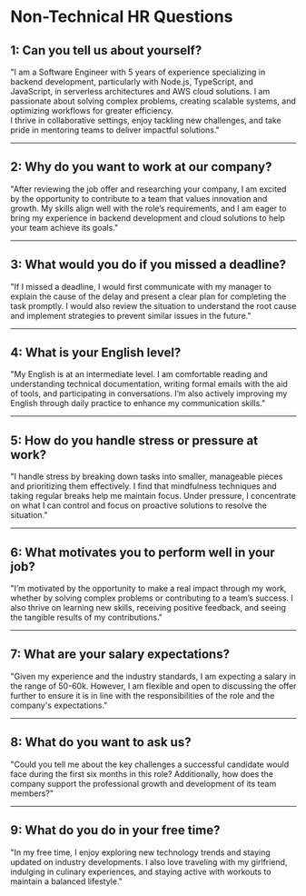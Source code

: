 # Non-Technical HR Questions

## **1: Can you tell us about yourself?**

"I am a Software Engineer with 5 years of experience specializing in backend development, particularly with Node.js, TypeScript, and JavaScript, in serverless architectures and AWS cloud solutions. I am passionate about solving complex problems, creating scalable systems, and optimizing workflows for greater efficiency.  
I thrive in collaborative settings, enjoy tackling new challenges, and take pride in mentoring teams to deliver impactful solutions."

---

## **2: Why do you want to work at our company?**

"After reviewing the job offer and researching your company, I am excited by the opportunity to contribute to a team that values innovation and growth. My skills align well with the role’s requirements, and I am eager to bring my experience in backend development and cloud solutions to help your team achieve its goals."

---

## **3: What would you do if you missed a deadline?**

"If I missed a deadline, I would first communicate with my manager to explain the cause of the delay and present a clear plan for completing the task promptly. I would also review the situation to understand the root cause and implement strategies to prevent similar issues in the future."

---

## **4: What is your English level?**

"My English is at an intermediate level. I am comfortable reading and understanding technical documentation, writing formal emails with the aid of tools, and participating in conversations. I’m also actively improving my English through daily practice to enhance my communication skills."

---

## **5: How do you handle stress or pressure at work?**

"I handle stress by breaking down tasks into smaller, manageable pieces and prioritizing them effectively. I find that mindfulness techniques and taking regular breaks help me maintain focus. Under pressure, I concentrate on what I can control and focus on proactive solutions to resolve the situation."

---

## **6: What motivates you to perform well in your job?**

"I’m motivated by the opportunity to make a real impact through my work, whether by solving complex problems or contributing to a team’s success. I also thrive on learning new skills, receiving positive feedback, and seeing the tangible results of my contributions."

---

## **7: What are your salary expectations?**

"Given my experience and the industry standards, I am expecting a salary in the range of 50-60k. However, I am flexible and open to discussing the offer further to ensure it is in line with the responsibilities of the role and the company's expectations."

---

## **8: What do you want to ask us?**

"Could you tell me about the key challenges a successful candidate would face during the first six months in this role? Additionally, how does the company support the professional growth and development of its team members?"

---

## **9: What do you do in your free time?**

"In my free time, I enjoy exploring new technology trends and staying updated on industry developments. I also love traveling with my girlfriend, indulging in culinary experiences, and staying active with workouts to maintain a balanced lifestyle."
